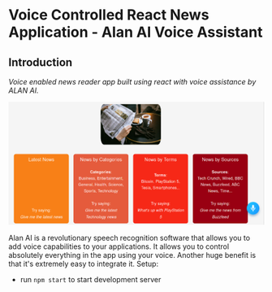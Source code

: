 # **Voice Controlled React News Application - Alan AI Voice Assistant**

## Introduction

_Voice enabled news reader app built using react with voice assistance by ALAN AI._

![](src/image/Alan_ai.png)

Alan AI is a revolutionary speech recognition software that allows you to add voice capabilities to your applications. It allows you to control absolutely everything in the app using your voice. Another huge benefit is that it's extremely easy to integrate it. Setup:

* run `npm start` to start development server
